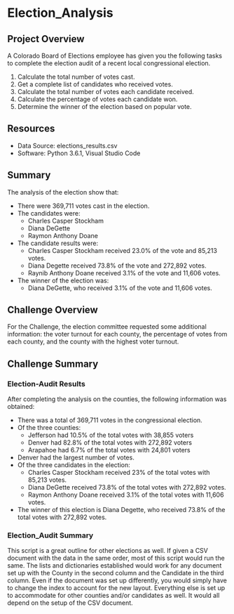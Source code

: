 # Election_Analysis

## Project Overview
A Colorado Board of Elections employee has given you the following tasks to complete the election audit of a recent local congressional election.

1. Calculate the total number of votes cast.
2. Get a complete list of candidates who received votes.
3. Calculate the total number of votes each candidate received.
4. Calculate the percentage of votes each candidate won.
5. Determine the winner of the election based on popular vote.

## Resources
- Data Source: elections_results.csv
- Software: Python 3.6.1, Visual Studio Code

## Summary
The analysis of the election show that:
- There were 369,711 votes cast in the election.
- The candidates were:
    - Charles Casper Stockham
    - Diana DeGette
    - Raymon Anthony Doane
- The candidate results were:
    - Charles Casper Stockham received 23.0% of the vote and 85,213 votes.
    - Diana Degette received 73.8% of the vote and 272,892 votes.
    - Raynib Anthony Doane received 3.1% of the vote and 11,606 votes.
- The winner of the election was:
    - Diana DeGette, who received 3.1% of the vote and 11,606 votes.

## Challenge Overview
For the Challenge, the election committee requested some additional information: the voter turnout for each county, the percentage of votes from each county, and the county with the highest voter turnout.

## Challenge Summary
### Election-Audit Results
After completing the analysis on the counties, the following information was obtained:
- There was a total of 369,711 votes in the congressional election.
- Of the three counties:
    - Jefferson had 10.5% of the total votes with 38,855 voters
    - Denver had 82.8% of the total votes with 272,892 voters
    - Arapahoe had 6.7% of the total votes with 24,801 voters
- Denver had the largest number of votes.
- Of the three candidates in the election:
    - Charles Casper Stockham received 23% of the total votes with 85,213 votes.
    - Diana DeGette received 73.8% of the total votes with 272,892 votes.
    - Raymon Anthony Doane received 3.1% of the total votes with 11,606 votes.
- The winner of this election is Diana Degette, who received 73.8% of the total votes with 272,892 votes.
### Election_Audit Summary
This script is a great outline for other elections as well. If given a CSV document with the data in the same order, most of this script would run the same. The lists and dictionaries established would work for any document set up with the County in the second column and the Candidate in the third column. Even if the document was set up differently, you would simply have to change the index to account for the new layout. Everything else is set up to accommodate for other counties and/or candidates as well. It would all depend on the setup of the CSV document.

